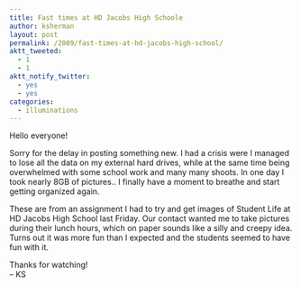 ```yaml
---
title: Fast times at HD Jacobs High Schoole
author: ksherman
layout: post
permalink: /2009/fast-times-at-hd-jacobs-high-school/
aktt_tweeted:
  - 1
  - 1
aktt_notify_twitter:
  - yes
  - yes
categories:
  - illuminations
---
```

<p style="text-align: left;">
  Hello everyone!
</p>

<p style="text-align: left;">
  Sorry for the delay in posting something new. I had a crisis were I managed to lose all the data on my external hard drives, while at the same time being overwhelmed with some school work and many many shoots. In one day I took nearly 8GB of pictures.. I finally have a moment to breathe and start getting organized again.
</p>

<p style="text-align: left;">
  These are from an assignment I had to try and get images of Student Life at HD Jacobs High School last Friday. Our contact wanted me to take pictures during their lunch hours, which on paper sounds like a silly and creepy idea. Turns out it was more fun than I expected and the students seemed to have fun with it.
</p>

<p style="text-align: left;">
  Thanks for watching!<br /> &#8211; KS
</p>